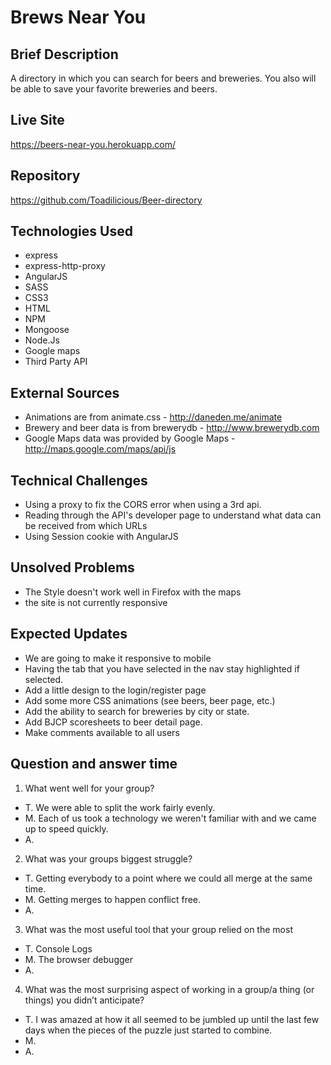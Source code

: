 # Brews Near You
## Brief Description
A directory in which you can search for beers and breweries.  You also will be able to save your favorite breweries and beers.

## Live Site
https://beers-near-you.herokuapp.com/

## Repository
https://github.com/Toadilicious/Beer-directory

## Technologies Used
- express
- express-http-proxy
- AngularJS
- SASS
- CSS3
- HTML
- NPM
- Mongoose
- Node.Js
- Google maps
- Third Party API

## External Sources
- Animations are from animate.css - http://daneden.me/animate
- Brewery and beer data is from brewerydb - http://www.brewerydb.com
- Google Maps data was provided by Google Maps - http://maps.google.com/maps/api/js

## Technical Challenges
- Using a proxy to fix the CORS error when using a 3rd api.
- Reading through the API's developer page to understand what data can be received from which URLs
- Using Session cookie with AngularJS

## Unsolved Problems
- The Style doesn't work well in Firefox with the maps
- the site is not currently responsive

## Expected Updates
- We are going to make it responsive to mobile
- Having the tab that you have selected in the nav stay highlighted if selected.
- Add a little design to the login/register page
- Add some more CSS animations (see beers, beer page, etc.)
- Add the ability to search for breweries by city or state.
- Add BJCP scoresheets to beer detail page.
- Make comments available to all users

## Question and answer time
1. What went well for your group?
- T. We were able to split the work fairly evenly.
- M. Each of us took a technology we weren't familiar with and we came up to speed quickly.
- A.
2. What was your groups biggest struggle?
- T. Getting everybody to a point where we could all merge at the same time.
- M. Getting merges to happen conflict free.
- A.
3. What was the most useful tool that your group relied on the most
- T. Console Logs
- M. The browser debugger
- A.
4. What was the most surprising aspect of working in a group/a thing (or things) you didn’t anticipate?
- T. I was amazed at how it all seemed to be jumbled up until the last few days when the pieces of the puzzle just started to combine.
- M. 
- A.
